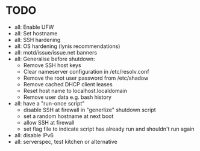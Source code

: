 # TODO

  - all: Enable UFW
  - all: Set hostname
  - all: SSH hardening
  - all: OS hardening (lynis recommendations)
  - all: motd/issue/issue.net banners
  - all: Generalise before shutdown:
    - Remove SSH host keys
    - Clear nameserver configuration in /etc/resolv.conf
    - Remove the root user password from /etc/shadow 
    - Remove cached DHCP client leases
    - Reset host name to localhost.localdomain
    - Remove user data e.g. bash history
  - all: have a "run-once script" 
    - disable SSH at firewall in "generlize" shutdown script
    - set a random hostname at next boot
    - allow SSH at firewall
    - set flag file to indicate script has already run and shouldn't run again
  - all: disable IPv6
  - all: serverspec, test kitchen or alternative
